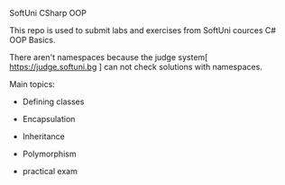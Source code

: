 SoftUni CSharp OOP

This repo is used to submit labs and exercises from SoftUni cources C# OOP Basics.

There aren't namespaces because the judge system[ https://judge.softuni.bg ] can not check solutions with namespaces.

Main topics:

- Defining classes

- Encapsulation

- Inheritance

- Polymorphism

- practical exam
